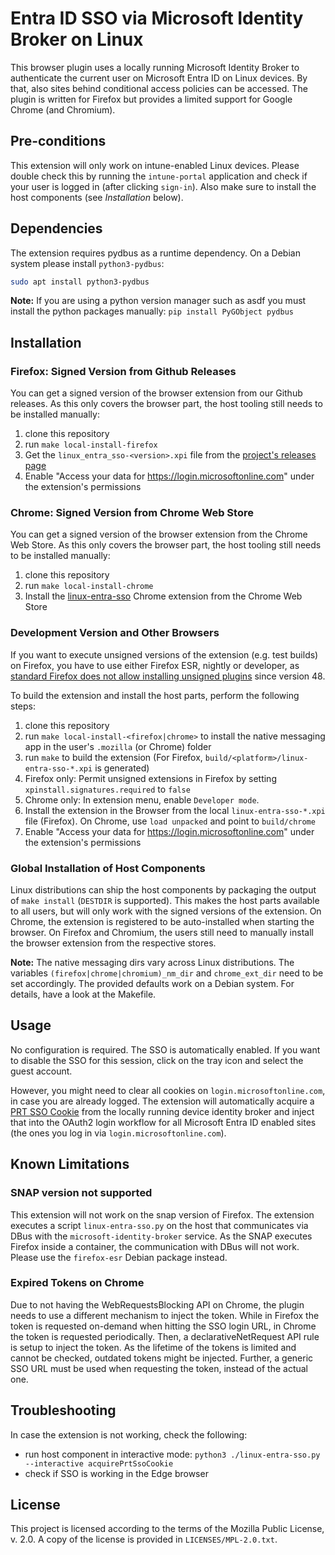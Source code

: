 <!--
SPDX-FileCopyrightText: Copyright 2024 Siemens AG
SPDX-License-Identifier: MPL-2.0
-->

# Entra ID SSO via Microsoft Identity Broker on Linux

This browser plugin uses a locally running Microsoft Identity Broker to authenticate the current user on Microsoft Entra ID on Linux devices.
By that, also sites behind conditional access policies can be accessed.
The plugin is written for Firefox but provides a limited support for Google Chrome (and Chromium).

## Pre-conditions

This extension will only work on intune-enabled Linux devices. Please double
check this by running the `intune-portal` application and check if your user
is logged in (after clicking `sign-in`).
Also make sure to install the host components (see *Installation* below).

## Dependencies

The extension requires pydbus as a runtime dependency. On a Debian system please install `python3-pydbus`:

```bash
sudo apt install python3-pydbus
```

**Note:** If you are using a python version manager such as asdf you must install the python packages manually: `pip install PyGObject pydbus`

## Installation

### Firefox: Signed Version from Github Releases

You can get a signed version of the browser extension from our Github releases.
As this only covers the browser part, the host tooling still needs to be installed manually:

1. clone this repository
2. run `make local-install-firefox`
3. Get the `linux_entra_sso-<version>.xpi` file from the [project's releases page](https://github.com/siemens/linux-entra-sso/releases)
4. Enable "Access your data for https://login.microsoftonline.com" under the extension's permissions

### Chrome: Signed Version from Chrome Web Store

You can get a signed version of the browser extension from the Chrome Web Store.
As this only covers the browser part, the host tooling still needs to be installed manually:

1. clone this repository
2. run `make local-install-chrome`
3. Install the [linux-entra-sso](https://chrome.google.com/webstore/detail/jlnfnnolkbjieggibinobhkjdfbpcohn) Chrome extension from the Chrome Web Store

### Development Version and Other Browsers

If you want to execute unsigned versions of the extension (e.g. test builds) on Firefox, you have to use either Firefox ESR,
nightly or developer, as [standard Firefox does not allow installing unsigned plugins](https://support.mozilla.org/en-US/kb/add-on-signing-in-firefox#w_what-are-my-options-if-i-want-to-use-an-unsigned-add-on-advanced-users)
since version 48.

To build the extension and install the host parts, perform the following steps:

1. clone this repository
2. run `make local-install-<firefox|chrome>` to install the native messaging app in the user's `.mozilla` (or Chrome) folder
3. run `make` to build the extension (For Firefox, `build/<platform>/linux-entra-sso-*.xpi` is generated)
4. Firefox only: Permit unsigned extensions in Firefox by setting `xpinstall.signatures.required` to `false`
4. Chrome only: In extension menu, enable `Developer mode`.
5. Install the extension in the Browser from the local `linux-entra-sso-*.xpi` file (Firefox). On Chrome, use `load unpacked` and point to `build/chrome`
6. Enable "Access your data for https://login.microsoftonline.com" under the extension's permissions

### Global Installation of Host Components

Linux distributions can ship the host components by packaging the output of `make install` (`DESTDIR` is supported).
This makes the host parts available to all users, but will only work with the signed versions of the extension.
On Chrome, the extension is registered to be auto-installed when starting the browser.
On Firefox and Chromium, the users still need to manually install the browser extension from the respective stores.

**Note:** The native messaging dirs vary across Linux distributions.
The variables `(firefox|chrome|chromium)_nm_dir` and `chrome_ext_dir` need to be set accordingly.
The provided defaults work on a Debian system. For details, have a look at the Makefile.

## Usage

No configuration is required. The SSO is automatically enabled.
If you want to disable the SSO for this session, click on the tray icon and select the guest account.

However, you might need to clear all cookies on
`login.microsoftonline.com`, in case you are already logged. The extension
will automatically acquire a [PRT SSO Cookie](https://learn.microsoft.com/en-us/openspecs/windows_protocols/ms-oapxbc/105e4d17-defd-4637-a520-173db2393a4b)
from the locally running device identity broker and inject that into the OAuth2 login workflow for all Microsoft Entra ID enabled sites
(the ones you log in via `login.microsoftonline.com`).

## Known Limitations

### SNAP version not supported

This extension will not work on the snap version of Firefox.
The extension executes a script `linux-entra-sso.py` on the host that communicates via DBus with the `microsoft-identity-broker` service.
As the SNAP executes Firefox inside a container, the communication with DBus will not work. Please use the `firefox-esr` Debian package instead.

### Expired Tokens on Chrome

Due to not having the WebRequestsBlocking API on Chrome, the plugin needs to use a different mechanism to inject the token.
While in Firefox the token is requested on-demand when hitting the SSO login URL, in Chrome the token is requested periodically.
Then, a declarativeNetRequest API rule is setup to inject the token. As the lifetime of the tokens is limited and cannot be checked,
outdated tokens might be injected. Further, a generic SSO URL must be used when requesting the token, instead of the actual one.

## Troubleshooting

In case the extension is not working, check the following:

- run host component in interactive mode: `python3 ./linux-entra-sso.py --interactive acquirePrtSsoCookie`
- check if SSO is working in the Edge browser

## License

This project is licensed according to the terms of the Mozilla Public
License, v. 2.0. A copy of the license is provided in `LICENSES/MPL-2.0.txt`.
